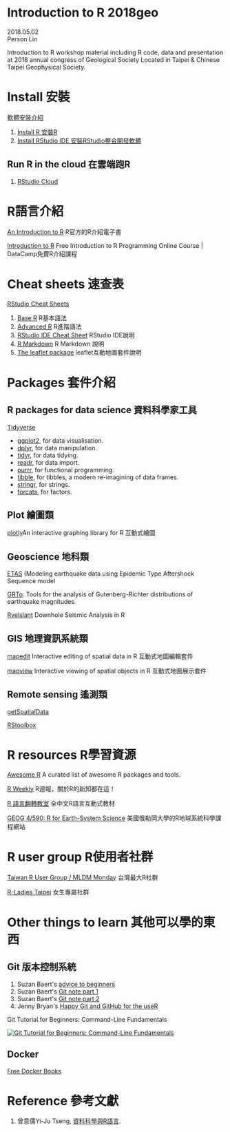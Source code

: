 # Introduction to R 2018geo
2018.05.02<br>Person Lin

Introduction to R workshop material including R code, data and presentation at 2018 annual congress of Geological Society Located in Taipei &amp; Chinese Taipei Geophysical Society.

# Install 安裝
[軟體安裝介紹](https://yijutseng.github.io/DataScienceRBook/install.html)
1. [Install R 安裝R](https://cloud.r-project.org/)
2. [Install RStudio IDE 安裝RStudio整合開發軟體](https://www.rstudio.com/products/rstudio/download/#download)

## Run R in the cloud 在雲端跑R
1. [RStudio Cloud](https://rstudio.cloud/)

# R語言介紹

[An Introduction to R](https://cran.r-project.org/doc/manuals/r-release/R-intro.pdf) R官方的R介紹電子書

[Introduction to R](https://www.datacamp.com/courses/free-introduction-to-r) Free Introduction to R Programming Online Course | DataCamp免費R介紹課程

# Cheat sheets 速查表
[RStudio Cheat Sheets](https://www.rstudio.com/resources/cheatsheets/)
1. [Base R](http://github.com/rstudio/cheatsheets/raw/master/base-r.pdf) R基本語法
2. [Advanced R](https://www.rstudio.com/wp-content/uploads/2016/02/advancedR.pdf) R進階語法
3. [RStudio IDE Cheat Sheet](https://github.com/rstudio/cheatsheets/raw/master/rstudio-ide.pdf) RStudio IDE說明
4. [R Markdown](https://github.com/rstudio/cheatsheets/raw/master/rmarkdown-2.0.pdf) R Markdown 說明
5. [The leaflet package](https://github.com/rstudio/cheatsheets/raw/master/leaflet.pdf) leaflet互動地圖套件說明

# Packages 套件介紹

## R packages for data science 資料科學家工具

[Tidyverse](https://www.tidyverse.org/)

* [ggplot2](http://ggplot2.tidyverse.org/), for data visualisation.
* [dplyr](http://dplyr.tidyverse.org/), for data manipulation.
* [tidyr](http://tidyr.tidyverse.org/), for data tidying.
* [readr](http://readr.tidyverse.org/), for data import.
* [purrr](http://purrr.tidyverse.org/), for functional programming.
* [tibble](http://tibble.tidyverse.org/), for tibbles, a modern re-imagining of data frames.
* [stringr](https://github.com/tidyverse/stringr), for strings.
* [forcats](https://github.com/hadley/forcats), for factors.

## Plot 繪圖類

[plotly](https://github.com/ropensci/plotly)An interactive graphing library for R 互動式繪圖

## Geoscience 地科類

[ETAS](http://cran.r-project.org/web/packages/ETAS/index.html) (Modeling earthquake data using Epidemic Type Aftershock Sequence model

[GRTo](http://cran.r-project.org/web/packages/GRTo/index.html): Tools for the analysis of Gutenberg-Richter distributions of earthquake magnitudes

[Rvelslant](http://cran.r-project.org/web/packages/Rvelslant/) Downhole Seismic Analysis in R

## GIS 地理資訊系統類

[mapedit](https://github.com/r-spatial/mapedit) Interactive editing of spatial data in R 互動式地圖編輯套件

[mapview](https://r-spatial.github.io/mapview/) Interactive viewing of spatial objects in R 互動式地圖展示套件

## Remote sensing 遙測類

[getSpatialData](https://github.com/16EAGLE/getSpatialData)

[RStoolbox](https://github.com/bleutner/RStoolbox)

# R resources R學習資源

[Awesome R](https://awesome-r.com/) A curated list of awesome R packages and tools.

[R Weekly](https://rweekly.org/) R週報，關於R的新知都在這！

[R 語言翻轉教室](http://datascienceandr.org/) 全中文R語言互動式教材

[GEOG 4/590: R for Earth-System Science](http://geog.uoregon.edu/bartlein/courses/geog490/index.html) 美國俄勒岡大學的R地球系統科學課程網站

# R user group R使用者社群

[Taiwan R User Group / MLDM Monday](https://www.meetup.com/Taiwan-R/) 台灣最大R社群

[R-Ladies Taipei](https://www.meetup.com/R-Ladies-Taipei/) 女生專屬社群

# Other things to learn	其他可以學的東西

## Git 版本控制系統

1. Suzan Baert's [advice to beginners](https://suzan.rbind.io/2018/03/reflections-4-months-of-github/)
1. Suzan Baert's [Git note part 1](https://github.com/suzanbaert/Resources_and_Bookmarks/blob/master/GIT_01_Basics.md)
2. Suzan Baert's [Git note part 2](https://github.com/suzanbaert/Resources_and_Bookmarks/blob/master/GIT_02_Fixing_screwups.md)
3. Jenny Bryan's [Happy Git and GitHub for the useR](http://happygitwithr.com/)

Git Tutorial for Beginners: Command-Line Fundamentals

[![Git Tutorial for Beginners: Command-Line Fundamentals](https://img.youtube.com/vi/HVsySz-h9r4/0.jpg)](https://www.youtube.com/watch?v=HVsySz-h9r4)

## Docker
[Free Docker Books](https://github.com/TechBookHunter/Free-Docker-Books)

# Reference 參考文獻
1. 曾意儒Yi-Ju Tseng, [資料科學與R語言](https://yijutseng.github.io/DataScienceRBook/).
